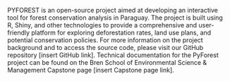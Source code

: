 PYFOREST is an open-source project aimed at developing an interactive tool for forest conservation analysis in Paraguay. The project is built using R, Shiny, and other technologies to provide a comprehensive and user-friendly platform for exploring deforestation rates, land use plans, and potential conservation policies. For more information on the project background and to access the source code, please visit our GitHub repository [insert GitHub link]. Technical documentation for the PyForest project can be found on the Bren School of Environmental Science & Management Capstone page [insert Capstone page link].
